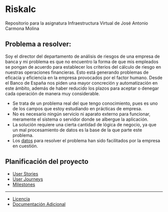 # Riskalc
Repositorio para la asignatura Infraestructura Virtual de José Antonio Carmona Molina
## Problema a resolver:
Soy el director del departamento de análisis de riesgos de una empresa de banca y mi problema es que no encuentro la forma de que mis empleados se pongan de acuerdo para establecer los criterios del cálculo de riesgo en nuestras operaciones financieras. Esto está generando problemas de eficacia y eficiencia en la empresa provocados por el factor humano. Desde el Banco de España nos piden una mayor concreción y automatización en este ámbito, además de haber reducido los plazos para aceptar o denegar cada operación de manera muy considerable. 

- Se trata de un problema real del que tengo conocimiento, pues es uno de los campos que estoy estudiando en prácticas de empresa.
- No es necesario ningún servicio ni aparato externo para funcionar, meramente el sistema o servidor donde se albergue la aplicación.
- La solución requiere una cierta cantidad de lógica de negocio, ya que un mal procesamiento de datos es la base de la que parte este problema.
- Los [datos](https://github.com/jacarmona364/Riskalc/blob/Objetivo-0/Documentación%20Adicional/scoring.md) para resolver el problema han sido facilitados por la empresa en cuestión.

## Planificación del proyecto
- [User Stories](https://github.com/jacarmona364/Riskalc/blob/Objetivo-1/docs/historias_usuario.md)
- [User Journeys](https://github.com/jacarmona364/Riskalc/blob/Objetivo-1/docs/journeys.md)
- [Milestones](https://github.com/jacarmona364/Riskalc/blob/Objetivo-1/docs/milestones.md)
---
- [Licencia](https://github.com/jacarmona364/Riskalc/blob/main/LICENSE)
- [Documentación Adicional](https://github.com/jacarmona364/Riskalc/tree/Objetivo-0/Documentación%20Adicional)

